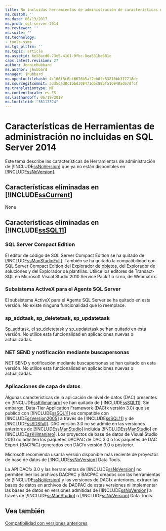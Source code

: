 ```yaml
---
title: No incluidas herramientas de administración de características de SQL Server 2014 | Documentos de Microsoft
ms.custom: ''
ms.date: 06/13/2017
ms.prod: sql-server-2014
ms.reviewer: ''
ms.suite: ''
ms.technology:
- tools-ssms
ms.tgt_pltfrm: ''
ms.topic: article
ms.assetid: 6e58acd0-73c5-4161-9fbc-8ea531bc681c
caps.latest.revision: 27
author: JennieHubbard
ms.author: jhubbard
manager: jhubbard
ms.openlocfilehash: 4c166f5c6bf6676b5af2eb0fc53810bb317718de
ms.sourcegitcommit: 5dd5cad0c1bbd308471d6c885f516948ad67dfcf
ms.translationtype: MT
ms.contentlocale: es-ES
ms.lasthandoff: 06/19/2018
ms.locfileid: "36112324"
---
```

# <a name="discontinued-management-tools-features-in-sql-server-2014"></a>Características de Herramientas de administración no incluidas en SQL Server 2014
  Este tema describe las características de Herramientas de administración de [!INCLUDE[ssNoVersion](../includes/ssnoversion-md.md)] que ya no están disponibles en [!INCLUDE[ssNoVersion](../includes/ssnoversion-md.md)].  
  
## <a name="features-removed-in-includesscurrentincludessscurrent-mdmd"></a>Características eliminadas en [!INCLUDE[ssCurrent](../includes/sscurrent-md.md)]  
 None  
  
## <a name="features-removed-in-includesssql11includessssql11-mdmd"></a>Características eliminadas en [!INCLUDE[ssSQL11](../includes/sssql11-md.md)]  
  
### <a name="sql-server-compact-edition"></a>SQL Server Compact Edition  
 El editor de código de SQL Server Compact Edition se ha quitado de [!INCLUDE[ssManStudioFull](../includes/ssmanstudiofull-md.md)]. También se ha quitado la compatibilidad con SQL Server Compact Edition del Explorador de objetos, del Explorador de soluciones y del Explorador de plantillas. Utilice los editores de Transact-SQL en Microsoft Visual Studio 2010 Service Pack 1 o si no, de Webmatrix.  
  
### <a name="activex-subsystem-for-sql-server-agent"></a>Subsistema ActiveX para el Agente SQL Server  
 El subsistema ActiveX para el Agente SQL Server se ha quitado en esta versión. No existe ninguna funcionalidad que lo reemplace.  
  
### <a name="spaddtask-spdeletetask-spupdatetask"></a>sp_addtask, sp_deletetask, sp_updatetask  
 Sp_addtask, el sp_deletetask y sp_updatetask se han quitado en esta versión. No utilice esta funcionalidad en aplicaciones nuevas o actualizadas.  
  
### <a name="net-send-and-pager-notification"></a>NET SEND y notificación mediante buscapersonas  
 NET SEND y notificación mediante buscapersonas se han quitado en esta versión. No utilice esta funcionalidad en aplicaciones nuevas o actualizadas.  
  
### <a name="data-tier-applications"></a>Aplicaciones de capa de datos  
 Algunas características de la aplicación de nivel de datos (DAC) presentes en [!INCLUDE[ssKilimanjaro](../includes/sskilimanjaro-md.md)] se han quitado de [!INCLUDE[ssSQL11](../includes/sssql11-md.md)]. Sin embargo, Data-Tier Application Framework (DACfx versión 3.0) que se publicó con [!INCLUDE[ssSQL11](../includes/sssql11-md.md)] es compatible con [!INCLUDE[ssVersion2005](../includes/ssversion2005-md.md)] a través de [!INCLUDE[ssSQL11](../includes/sssql11-md.md)] y de [!INCLUDE[ssSDSfull](../includes/sssdsfull-md.md)]. DAC versión 3.0 no se admite en las versiones anteriores de [!INCLUDE[ssManStudio](../includes/ssmanstudio-md.md)] incluida [!INCLUDE[ssManStudio](../includes/ssmanstudio-md.md)] en [!INCLUDE[ssKilimanjaro](../includes/sskilimanjaro-md.md)]. Los proyectos de base de datos de Visual Studio 2010 no admiten los paquetes DACPAC de DAC 3.0 o los paquetes de DAC Export (BACPAC) generados con DACfx versión 3.0 o posterior.  
  
 Microsoft recomienda usar la versión disponible más reciente de proyectos de base de datos de [!INCLUDE[ssNoVersion](../includes/ssnoversion-md.md)] Data Tools.  
  
 La API DACfx 3.0 y las herramientas de [!INCLUDE[ssNoVersion](../includes/ssnoversion-md.md)] no permiten leer los archivos DACPAC y BACPAC creados con las herramientas de [!INCLUDE[ssNoVersion](../includes/ssnoversion-md.md)] y las versiones de DACfx anteriores, extraer las bases de datos en archivos de DACPAC de estas versiones ni implementar las bases de datos en versiones admitidas de [!INCLUDE[ssNoVersion](../includes/ssnoversion-md.md)] a través de [!INCLUDE[ssManStudio](../includes/ssmanstudio-md.md)] o [!INCLUDE[ssNoVersion](../includes/ssnoversion-md.md)] Data Tools.  
  
## <a name="see-also"></a>Vea también  
 [Compatibilidad con versiones anteriores](../../2014/getting-started/backward-compatibility.md)  
  
  